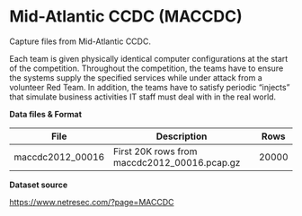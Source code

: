 # Mid-Atlantic CCDC (MACCDC)

Capture files from Mid-Atlantic CCDC.

Each team is given physically identical computer configurations at the start of
the competition. Throughout the competition, the teams have to ensure the
systems supply the specified services while under attack from a volunteer Red
Team. In addition, the teams have to satisfy periodic “injects” that simulate
business activities IT staff must deal with in the real world.

**Data files & Format**

| File             | Description                                  | Rows  |
|------------------|----------------------------------------------|-------|
| maccdc2012_00016 | First 20K rows from maccdc2012_00016.pcap.gz | 20000 |

**Dataset source**

https://www.netresec.com/?page=MACCDC
